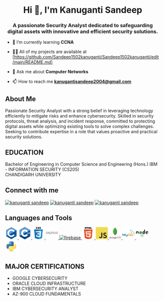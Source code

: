 <h1 align="center">Hi 👋, I'm Kanuganti Sandeep </h1>
<h3 align="center">A passionate Security Analyst dedicated to safeguarding digital assets with innovative and efficient security solutions.</h3>


- 🌱 I’m currently learning **CCNA**

- 👨‍💻 All of my projects are available at [https://github.com/Sandeep1502kanuganti/Sandeep1502kanuganti/edit/main/README.md]

- 💬 Ask me about **Computer Networks**

- 📫 How to reach me **kanugantisandeep2004@gmail.com**

## About Me
Passionate Security Analyst with a strong belief in leveraging technology efficiently to mitigate risks and enhance cybersecurity. Skilled in security protocols, threat analysis, and incident response, committed to protecting digital assets while optimizing existing tools to solve complex challenges. Seeking to contribute expertise in a role that values proactive and practical security solutions.
## EDUCATION
Bachelor of Engineering in Computer Science and Engineering (Hons.) IBM - INFORMATION SECURITY (CS205)    
CHANDIGARH UNIVERSITY

## Connect with me
<p align="left">
<a href="mailto:kanugantisandeep2004@gmail.com" target="blank"><img align="center" src="https://encrypted-tbn0.gstatic.com/images?q=tbn:ANd9GcTir-afOqEHoCUKxC_ehLl7S4q7OqRSLtwwSw&s" alt="kanuganti sandeep" height="30" width="40" /></a>
<a href="https://www.geeksforgeeks.org/user/kanugantisaixas/" target="blank"><img align="center" src="https://media.geeksforgeeks.org/wp-content/cdn-uploads/20190710102234/download3.png" alt="kanuganti sandeep" height="30" width="40" /></a>
<a href="https://www.linkedin.com/in/sandeep-kanuganti/" target="blank"><img align="center" src="https://raw.githubusercontent.com/rahuldkjain/github-profile-readme-generator/master/src/images/icons/Social/linked-in-alt.svg" alt="kanuganti sandeep" height="30" width="40" /></a>
</p>

## Languages and Tools
<p align="left">
 <a href="https://www.cprogramming.com/" target="_blank" rel="noreferrer"> <img src="https://raw.githubusercontent.com/devicons/devicon/master/icons/c/c-original.svg" alt="c" width="40" height="40"/> </a> <a href="https://www.w3schools.com/cpp/" target="_blank" rel="noreferrer"> <img src="https://raw.githubusercontent.com/devicons/devicon/master/icons/cplusplus/cplusplus-original.svg" alt="cplusplus" width="40" height="40"/> </a> <a href="https://www.w3schools.com/css/" target="_blank" rel="noreferrer"> <img src="https://raw.githubusercontent.com/devicons/devicon/master/icons/css3/css3-original-wordmark.svg" alt="css3" width="40" height="40"/> </a> <a href="https://expressjs.com" target="_blank" rel="noreferrer"> <img src="https://raw.githubusercontent.com/devicons/devicon/master/icons/express/express-original-wordmark.svg" alt="express" width="40" height="40"/> </a>  <a href="https://firebase.google.com/" target="_blank" rel="noreferrer"> <img src="https://www.vectorlogo.zone/logos/firebase/firebase-icon.svg" alt="firebase" width="40" height="40"/> </a> <a href="https://www.w3.org/html/" target="_blank" rel="noreferrer"> <img src="https://raw.githubusercontent.com/devicons/devicon/master/icons/html5/html5-original-wordmark.svg" alt="html5" width="40" height="40"/> </a>  <a href="https://developer.mozilla.org/en-US/docs/Web/JavaScript" target="_blank" rel="noreferrer"> <img src="https://raw.githubusercontent.com/devicons/devicon/master/icons/javascript/javascript-original.svg" alt="javascript" width="40" height="40"/> </a> <a href="https://www.mongodb.com/" target="_blank" rel="noreferrer"> <img src="https://raw.githubusercontent.com/devicons/devicon/master/icons/mongodb/mongodb-original-wordmark.svg" alt="mongodb" width="40" height="40"/> </a> <a href="https://www.mysql.com/" target="_blank" rel="noreferrer"> <img src="https://raw.githubusercontent.com/devicons/devicon/master/icons/mysql/mysql-original-wordmark.svg" alt="mysql" width="40" height="40"/> </a> <a href="https://nodejs.org" target="_blank" rel="noreferrer"> <img src="https://raw.githubusercontent.com/devicons/devicon/master/icons/nodejs/nodejs-original-wordmark.svg" alt="nodejs" width="40" height="40"/> </a>  <a href="https://www.python.org" target="_blank" rel="noreferrer"> <img src="https://raw.githubusercontent.com/devicons/devicon/master/icons/python/python-original.svg" alt="python" width="40" height="40"/> </a>  </p>

## MAJOR CERTIFICATIONS
* GOOGLE CYBERSECURITY
* ORACLE CLOUD INFRASTRUCTURE
* IBM CYBERSECURITY ANALYST
* AZ-900 CLOUD FUNDAMENTALS
